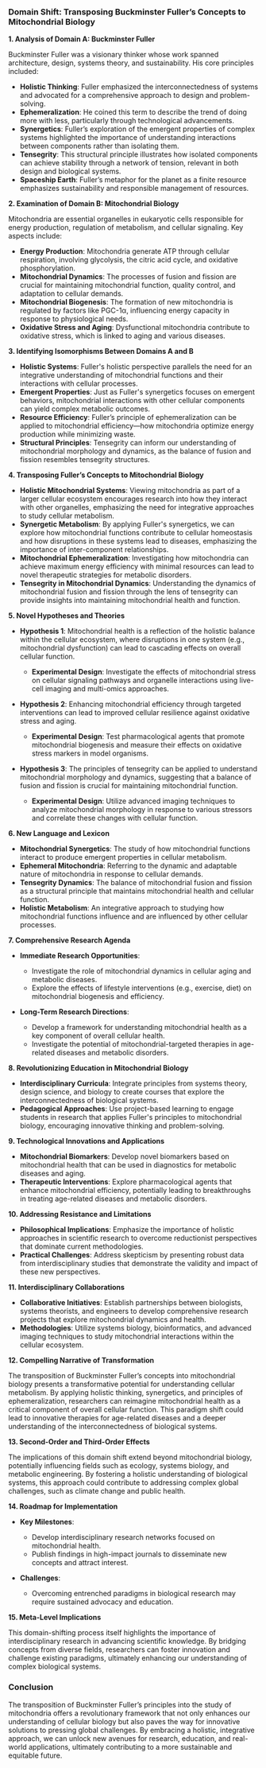 ### Domain Shift: Transposing Buckminster Fuller’s Concepts to Mitochondrial Biology

**1. Analysis of Domain A: Buckminster Fuller**

Buckminster Fuller was a visionary thinker whose work spanned architecture, design, systems theory, and sustainability. His core principles included:

- **Holistic Thinking**: Fuller emphasized the interconnectedness of systems and advocated for a comprehensive approach to design and problem-solving.
- **Ephemeralization**: He coined this term to describe the trend of doing more with less, particularly through technological advancements.
- **Synergetics**: Fuller’s exploration of the emergent properties of complex systems highlighted the importance of understanding interactions between components rather than isolating them.
- **Tensegrity**: This structural principle illustrates how isolated components can achieve stability through a network of tension, relevant in both design and biological systems.
- **Spaceship Earth**: Fuller’s metaphor for the planet as a finite resource emphasizes sustainability and responsible management of resources.

**2. Examination of Domain B: Mitochondrial Biology**

Mitochondria are essential organelles in eukaryotic cells responsible for energy production, regulation of metabolism, and cellular signaling. Key aspects include:

- **Energy Production**: Mitochondria generate ATP through cellular respiration, involving glycolysis, the citric acid cycle, and oxidative phosphorylation.
- **Mitochondrial Dynamics**: The processes of fusion and fission are crucial for maintaining mitochondrial function, quality control, and adaptation to cellular demands.
- **Mitochondrial Biogenesis**: The formation of new mitochondria is regulated by factors like PGC-1α, influencing energy capacity in response to physiological needs.
- **Oxidative Stress and Aging**: Dysfunctional mitochondria contribute to oxidative stress, which is linked to aging and various diseases.

**3. Identifying Isomorphisms Between Domains A and B**

- **Holistic Systems**: Fuller's holistic perspective parallels the need for an integrative understanding of mitochondrial functions and their interactions with cellular processes.
- **Emergent Properties**: Just as Fuller's synergetics focuses on emergent behaviors, mitochondrial interactions with other cellular components can yield complex metabolic outcomes.
- **Resource Efficiency**: Fuller’s principle of ephemeralization can be applied to mitochondrial efficiency—how mitochondria optimize energy production while minimizing waste.
- **Structural Principles**: Tensegrity can inform our understanding of mitochondrial morphology and dynamics, as the balance of fusion and fission resembles tensegrity structures.

**4. Transposing Fuller’s Concepts to Mitochondrial Biology**

- **Holistic Mitochondrial Systems**: Viewing mitochondria as part of a larger cellular ecosystem encourages research into how they interact with other organelles, emphasizing the need for integrative approaches to study cellular metabolism.
- **Synergetic Metabolism**: By applying Fuller's synergetics, we can explore how mitochondrial functions contribute to cellular homeostasis and how disruptions in these systems lead to diseases, emphasizing the importance of inter-component relationships.
- **Mitochondrial Ephemeralization**: Investigating how mitochondria can achieve maximum energy efficiency with minimal resources can lead to novel therapeutic strategies for metabolic disorders.
- **Tensegrity in Mitochondrial Dynamics**: Understanding the dynamics of mitochondrial fusion and fission through the lens of tensegrity can provide insights into maintaining mitochondrial health and function.

**5. Novel Hypotheses and Theories**

- **Hypothesis 1**: Mitochondrial health is a reflection of the holistic balance within the cellular ecosystem, where disruptions in one system (e.g., mitochondrial dysfunction) can lead to cascading effects on overall cellular function.
  - **Experimental Design**: Investigate the effects of mitochondrial stress on cellular signaling pathways and organelle interactions using live-cell imaging and multi-omics approaches.

- **Hypothesis 2**: Enhancing mitochondrial efficiency through targeted interventions can lead to improved cellular resilience against oxidative stress and aging.
  - **Experimental Design**: Test pharmacological agents that promote mitochondrial biogenesis and measure their effects on oxidative stress markers in model organisms.

- **Hypothesis 3**: The principles of tensegrity can be applied to understand mitochondrial morphology and dynamics, suggesting that a balance of fusion and fission is crucial for maintaining mitochondrial function.
  - **Experimental Design**: Utilize advanced imaging techniques to analyze mitochondrial morphology in response to various stressors and correlate these changes with cellular function.

**6. New Language and Lexicon**

- **Mitochondrial Synergetics**: The study of how mitochondrial functions interact to produce emergent properties in cellular metabolism.
- **Ephemeral Mitochondria**: Referring to the dynamic and adaptable nature of mitochondria in response to cellular demands.
- **Tensegrity Dynamics**: The balance of mitochondrial fusion and fission as a structural principle that maintains mitochondrial health and cellular function.
- **Holistic Metabolism**: An integrative approach to studying how mitochondrial functions influence and are influenced by other cellular processes.

**7. Comprehensive Research Agenda**

- **Immediate Research Opportunities**:
  - Investigate the role of mitochondrial dynamics in cellular aging and metabolic diseases.
  - Explore the effects of lifestyle interventions (e.g., exercise, diet) on mitochondrial biogenesis and efficiency.

- **Long-Term Research Directions**:
  - Develop a framework for understanding mitochondrial health as a key component of overall cellular health.
  - Investigate the potential of mitochondrial-targeted therapies in age-related diseases and metabolic disorders.

**8. Revolutionizing Education in Mitochondrial Biology**

- **Interdisciplinary Curricula**: Integrate principles from systems theory, design science, and biology to create courses that explore the interconnectedness of biological systems.
- **Pedagogical Approaches**: Use project-based learning to engage students in research that applies Fuller's principles to mitochondrial biology, encouraging innovative thinking and problem-solving.

**9. Technological Innovations and Applications**

- **Mitochondrial Biomarkers**: Develop novel biomarkers based on mitochondrial health that can be used in diagnostics for metabolic diseases and aging.
- **Therapeutic Interventions**: Explore pharmacological agents that enhance mitochondrial efficiency, potentially leading to breakthroughs in treating age-related diseases and metabolic disorders.

**10. Addressing Resistance and Limitations**

- **Philosophical Implications**: Emphasize the importance of holistic approaches in scientific research to overcome reductionist perspectives that dominate current methodologies.
- **Practical Challenges**: Address skepticism by presenting robust data from interdisciplinary studies that demonstrate the validity and impact of these new perspectives.

**11. Interdisciplinary Collaborations**

- **Collaborative Initiatives**: Establish partnerships between biologists, systems theorists, and engineers to develop comprehensive research projects that explore mitochondrial dynamics and health.
- **Methodologies**: Utilize systems biology, bioinformatics, and advanced imaging techniques to study mitochondrial interactions within the cellular ecosystem.

**12. Compelling Narrative of Transformation**

The transposition of Buckminster Fuller’s concepts into mitochondrial biology presents a transformative potential for understanding cellular metabolism. By applying holistic thinking, synergetics, and principles of ephemeralization, researchers can reimagine mitochondrial health as a critical component of overall cellular function. This paradigm shift could lead to innovative therapies for age-related diseases and a deeper understanding of the interconnectedness of biological systems.

**13. Second-Order and Third-Order Effects**

The implications of this domain shift extend beyond mitochondrial biology, potentially influencing fields such as ecology, systems biology, and metabolic engineering. By fostering a holistic understanding of biological systems, this approach could contribute to addressing complex global challenges, such as climate change and public health.

**14. Roadmap for Implementation**

- **Key Milestones**:
  - Develop interdisciplinary research networks focused on mitochondrial health.
  - Publish findings in high-impact journals to disseminate new concepts and attract interest.

- **Challenges**:
  - Overcoming entrenched paradigms in biological research may require sustained advocacy and education.

**15. Meta-Level Implications**

This domain-shifting process itself highlights the importance of interdisciplinary research in advancing scientific knowledge. By bridging concepts from diverse fields, researchers can foster innovation and challenge existing paradigms, ultimately enhancing our understanding of complex biological systems.

### Conclusion

The transposition of Buckminster Fuller’s principles into the study of mitochondria offers a revolutionary framework that not only enhances our understanding of cellular biology but also paves the way for innovative solutions to pressing global challenges. By embracing a holistic, integrative approach, we can unlock new avenues for research, education, and real-world applications, ultimately contributing to a more sustainable and equitable future.